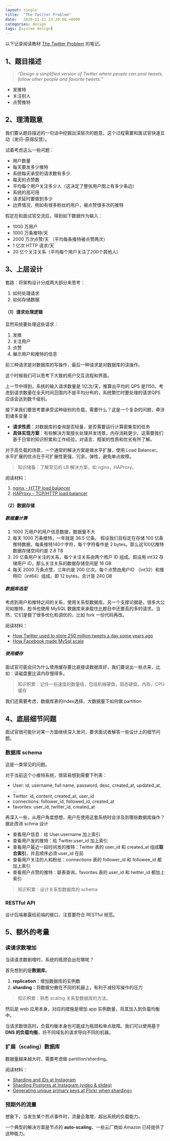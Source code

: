 ```yaml
---
layout: single
title:  "The Twitter Problem"
date:   2020-11-21 23:20:00 +0800
categories: design 
tags: [system design]
---
```


以下记录阅读教材 [The Twitter Problem](https://www.hiredintech.com/classrooms/system-design/lesson/67) 的笔记。

## 1、题目描述

> *“Design a simplified version of Twitter where people can post tweets, follow other people and favorite tweets.”*

* 发推特
* 关注别人
* 点赞推特

## 2、理清题意

我们要从题目描述的一句话中挖掘出深层次的题意。这个过程需要和面试官快速互动（发问-获得反馈）。

试着考虑这么一些问题：

* 用户数量
* 每天要发多少推特
* 系统每天承受的请求数有多少
* 每天的点赞数
* 平均每个用户关注多少人（这决定了整张用户图上有多少条边）
* 系统的高可用
* 请求延时要做到多少
* 边界情况，例如有很多粉丝的用户，被点赞很多次的推特

假定在和面试官交流后，得到如下数据作为输入：

* 1000 万用户
* 1000 万条推特/天
* 2000 万次点赞/天 （平均每条推特被点赞两次）
* 1 亿次 HTTP 请求/天
* 20 亿个关注关系（平均每个用户关注了200个其他人）

## 3、上层设计

套路：将架构设计分成两大部分来思考：

1. 如何处理请求
2. 如何存储数据

#### （1）请求处理逻辑

显然系统要处理这些请求：

1. 发推
2. 关注用户
3. 点赞
4. 展示用户和推特的信息

前三种请求是对数据库的写操作，最后一种请求是对数据库的读操作。

这个时候我们可以思考下大致的用户交互流程和界面。



上一节中得到，系统的输入请求数量是 1亿次/天，推算出平均的 QPS 是1150。考虑到请求数量在全天时间范围内不是平均分布的，系统繁忙时要处理的请求QPS应该会达到数千级别。

接下来我们要思考要承受这种级别的负载，需要什么？这是一个复杂的问题，牵涉到诸多变量：

* **请求性质**：对数据库的查询是否轻量，是否需要运行计算密集型的任务
* **具体实现方案**：有些解决方案擅长处理并发场景，内存消耗更少。这需要我们基于日常的知识积累和工作经验，对语言、框架的性质和优劣有所了解。

对于高负载的场景，一个通常的解决方案是做水平扩展，使用 Load Balancer。水平扩展的优点在于可扩展性更强，冗余，弹性，避免单点故障。

> 知识储备：了解常见的 LB 解决方案，如 nginx，HAProxy。

阅读材料：

1. [nginx - HTTP load balancer](https://nginx.org/en/docs/http/load_balancing.html)
2. [HAProxy - TCP/HTTP load balancer](https://www.haproxy.org/)

#### （2）数据存储

##### 数据量计算

1. 1000 万用户的用户信息数据，数据量不大
2. 每天 1000 万条推特，一年就是 36.5 亿条。 假设我们目标定在存储 100 亿条推特数据，每条推特140个字符，每个字符看作是 2 bytes。那么这100亿推特数据存储空间约是 2.8 TB
3. 20 亿条用户关注的关系，每个关注关系由两个用户 ID 组成。假设用 int32 存储用户 ID，那么关注关系的数据存储空间是 16 GB
4. 每天 2000 万条点赞，三年约是 200 亿次。每个点赞由用户ID （int32）和推特ID（int64）组成，即 12 bytes。总计是 240 GB

##### 数据库选型

考虑到用户和推特之间的关系，使用关系型数据库。另一个支撑论据是，很多大公司如推特，脸书也使用 MySQL 数据库来承载住比题目中还要高的多的请求。当然，它们是做了很多优化和调优的，比如 fork 一份代码再改。

阅读材料：

- [How Twitter used to store 250 million tweets a day some years ago](http://highscalability.com/blog/2011/12/19/how-twitter-stores-250-million-tweets-a-day-using-mysql.html)
- [How Facebook made MySql scale](https://gigaom.com/2011/12/06/facebook-shares-some-secrets-on-making-mysql-scale/)



##### 使用缓存

面试官可能会问为什么使用缓存要比直接读数据库好，我们要说出一些点来，比如：读磁盘要比读内存慢得多。

> 知识积累：记住一些速度的数量级，包括机械硬盘，固态硬盘，内存，CPU缓存

我们还需要考虑，数据库表的index选择，大数据量下如何做 partition

## 4、底层细节问题

面试官很可能针对某一方面继续深入发问，要求面试者解答一些设计上的细节问题。

### 数据库 schema

这是一类常见的问题。

对于当前这个小推特系统，很容易想到需要下列表：

* User: id, username, full name, password, desc, created_at, updated_at, ...
* Twitter: id, content, created_at, user_id
* connections: follower_id, followed_id, created_at
* favorites: user_id, twitter_id, created_at

再深入一些，从用户角度想想，用户在使用这套系统时会涉及到哪些数据库操作？据此改进 schma 设计

* 查看用户信息：给 User.username 加上索引
* 查看用户发的推特：给 Twitter.user_id 加上索引
* 查看用户最近一段时间发的推特：Twitter 表的 user_id 和 created_at 组成**联合索引**，并且顺序必须 user_id 在前
* 查看用户关注的人和粉丝：connections 表的 follower_id 和 followee_id 都加上索引
* 查看用户点赞的推特：联表查询，favorites 表的 user_id 和 twitter_id 都加上索引

> 知识积累：设计关系型数据库的 schema

### RESTful API

设计后端暴露给前端的接口，注意要符合 RESTful 规范。

## 5、额外的考量

### 读请求数增加

当读请求数剧增时，系统的瓶颈会出在哪呢？

首先想到的是**数据库**。

1. **replication**：增加数据库的实例数
2. **sharding**：将数据分散在不同的机器上，有利于减轻写操作的压力

> 知识积累：熟悉 scaling 关系型数据库的方法。

然后是 web 应用本身，对应的措施是增加 app 实例数量，将其加入到负载均衡中。

当请求数很高时，负载均衡本身也可能成为瓶颈和单点故障。我们可以使用基于 **DNS 的负载均衡**，将不同域名的请求导向不同的机器。

### 扩展（scaling）数据库

数据量越来越大时，需要考虑做 partition/sharding。

阅读材料：

- [Sharding and IDs at Instagram](http://instagram-engineering.tumblr.com/post/10853187575/sharding-ids-at-instagram)
- [Sharding Postgres at Instagram (video & slides)](http://www.databasesoup.com/2012/04/sharding-postgres-with-instagram.html)
- [Generating unique primary keys at Flickr when sharding>](https://code.flickr.net/2010/02/08/ticket-servers-distributed-unique-primary-keys-on-the-cheap/)

### 预期外的流量

想象下，当发生某个热点事件时，流量会激增，超出系统的负载能力。

一个典型的解决方案是节点的 **auto-scaling**，一些云厂商如 Amazon 已经提供了这种能力。
